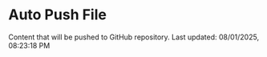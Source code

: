 # Auto Push File

Content that will be pushed to GitHub repository.
Last updated: 08/01/2025, 08:23:18 PM